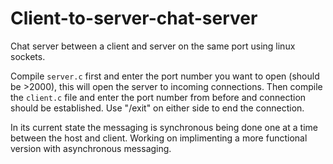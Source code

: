# Client-to-server-chat-server
Chat server between a client and server on the same port using linux sockets.

Compile `server.c` first and enter the port number you want to open (should be >2000), this will open the server to incoming connections. Then compile the `client.c` file and enter the port number from before and connection should be established. Use "/exit" on either side to end the connection.

In its current state the messaging is synchronous being done one at a time between the host and client. Working on implimenting a more functional version with asynchronous messaging.
